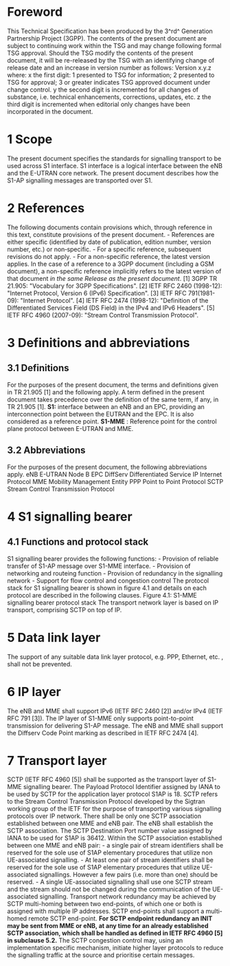 # Foreword
This Technical Specification has been produced by the 3^rd^ Generation
Partnership Project (3GPP).
The contents of the present document are subject to continuing work within the
TSG and may change following formal TSG approval. Should the TSG modify the
contents of the present document, it will be re-released by the TSG with an
identifying change of release date and an increase in version number as
follows:
Version x.y.z
where:
x the first digit:
1 presented to TSG for information;
2 presented to TSG for approval;
3 or greater indicates TSG approved document under change control.
y the second digit is incremented for all changes of substance, i.e. technical
enhancements, corrections, updates, etc.
z the third digit is incremented when editorial only changes have been
incorporated in the document.
# 1 Scope
The present document specifies the standards for signalling transport to be
used across S1 interface. S1 interface is a logical interface between the eNB
and the E-UTRAN core network. The present document describes how the S1-AP
signalling messages are transported over S1.
# 2 References
The following documents contain provisions which, through reference in this
text, constitute provisions of the present document.
\- References are either specific (identified by date of publication, edition
number, version number, etc.) or non‑specific.
\- For a specific reference, subsequent revisions do not apply.
\- For a non-specific reference, the latest version applies. In the case of a
reference to a 3GPP document (including a GSM document), a non-specific
reference implicitly refers to the latest version of that document _in the
same Release as the present document_.
[1] 3GPP TR 21.905: \"Vocabulary for 3GPP Specifications\".
[2] IETF RFC 2460 (1998-12): \"Internet Protocol, Version 6 (IPv6)
Specification\".
[3] IETF RFC 791(1981-09): \"Internet Protocol\".
[4] IETF RFC 2474 (1998-12): \"Definition of the Differentiated Services Field
(DS Field) in the IPv4 and IPv6 Headers\".
[5] IETF RFC 4960 (2007-09): \"Stream Control Transmission Protocol\".
# 3 Definitions and abbreviations
## 3.1 Definitions
For the purposes of the present document, the terms and definitions given in
TR 21.905 [1] and the following apply. A term defined in the present document
takes precedence over the definition of the same term, if any, in TR 21.905
[1].
**S1:** interface between an eNB and an EPC, providing an interconnection
point between the EUTRAN and the EPC. It is also considered as a reference
point.
**S1-MME** : Reference point for the control plane protocol between E-UTRAN
and MME.
## 3.2 Abbreviations
For the purposes of the present document, the following abbreviations apply.
eNB E-UTRAN Node B
EPC
DiffServ Differentiated Service
IP Internet Protocol
MME Mobility Management Entity
PPP Point to Point Protocol
SCTP Stream Control Transmission Protocol
# 4 S1 signalling bearer
## 4.1 Functions and protocol stack
S1 signalling bearer provides the following functions:
\- Provision of reliable transfer of S1-AP message over S1-MME interface.
\- Provision of networking and routeing function
\- Provision of redundancy in the signalling network
\- Support for flow control and congestion control
The protocol stack for S1 signalling bearer is shown in figure 4.1 and details
on each protocol are described in the following clauses.
Figure 4.1: S1-MME signalling bearer protocol stack
The transport network layer is based on IP transport, comprising SCTP on top
of IP.
# 5 Data link layer
The support of any suitable data link layer protocol, e.g. PPP, Ethernet, etc.
, shall not be prevented.
# 6 IP layer
The eNB and MME shall support IPv6 (IETF RFC 2460 [2]) and/or IPv4 (IETF RFC
791 [3]).
The IP layer of S1-MME only supports point-to-point transmission for
delivering S1-AP message.
The eNB and MME shall support the Diffserv Code Point marking as described in
IETF RFC 2474 [4].
# 7 Transport layer
SCTP (IETF RFC 4960 [5]) shall be supported as the transport layer of S1-MME
signalling bearer. The Payload Protocol Identifier assigned by IANA to be used
by SCTP for the application layer protocol S1AP is 18.
SCTP refers to the Stream Control Transmission Protocol developed by the
Sigtran working group of the IETF for the purpose of transporting various
signalling protocols over IP network.
There shall be only one SCTP association established between one MME and eNB
pair.
The eNB shall establish the SCTP association. The SCTP Destination Port number
value assigned by IANA to be used for S1AP is 36412.
Within the SCTP association established between one MME and eNB pair:
\- a single pair of stream identifiers shall be reserved for the sole use of
S1AP elementary procedures that utilize non UE-associated signalling.
\- At least one pair of stream identifiers shall be reserved for the sole use
of S1AP elementary procedures that utilize UE-associated signallings. However
a few pairs (i.e. more than one) should be reserved.
\- A single UE-associated signalling shall use one SCTP stream and the stream
should not be changed during the communication of the UE-associated
signalling.
Transport network redundancy may be achieved by SCTP multi-homing between two
end-points, of which one or both is assigned with multiple IP addresses. SCTP
end-points shall support a multi-homed remote SCTP end-point. **For SCTP
endpoint redundancy an INIT may be sent from MME or eNB, at any time for an
already established SCTP association, which shall be handled as defined in
IETF RFC 4960 [5] in subclause 5.2.**
The SCTP congestion control may, using an implementation specific mechanism,
initiate higher layer protocols to reduce the signalling traffic at the source
and prioritise certain messages.
#
